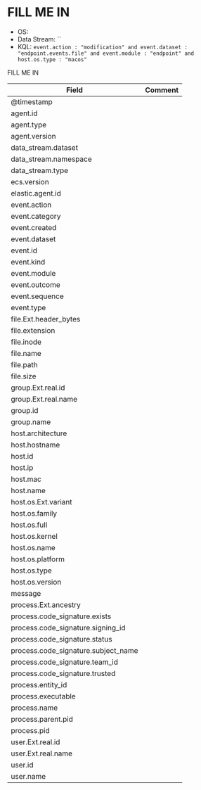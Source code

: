 # FILL ME IN

- OS: 
- Data Stream: ``
- KQL: `event.action : "modification" and event.dataset : "endpoint.events.file" and event.module : "endpoint" and host.os.type : "macos"`

FILL ME IN

| Field | Comment |
|---|---|
| @timestamp |  |
| agent.id |  |
| agent.type |  |
| agent.version |  |
| data_stream.dataset |  |
| data_stream.namespace |  |
| data_stream.type |  |
| ecs.version |  |
| elastic.agent.id |  |
| event.action |  |
| event.category |  |
| event.created |  |
| event.dataset |  |
| event.id |  |
| event.kind |  |
| event.module |  |
| event.outcome |  |
| event.sequence |  |
| event.type |  |
| file.Ext.header_bytes |  |
| file.extension |  |
| file.inode |  |
| file.name |  |
| file.path |  |
| file.size |  |
| group.Ext.real.id |  |
| group.Ext.real.name |  |
| group.id |  |
| group.name |  |
| host.architecture |  |
| host.hostname |  |
| host.id |  |
| host.ip |  |
| host.mac |  |
| host.name |  |
| host.os.Ext.variant |  |
| host.os.family |  |
| host.os.full |  |
| host.os.kernel |  |
| host.os.name |  |
| host.os.platform |  |
| host.os.type |  |
| host.os.version |  |
| message |  |
| process.Ext.ancestry |  |
| process.code_signature.exists |  |
| process.code_signature.signing_id |  |
| process.code_signature.status |  |
| process.code_signature.subject_name |  |
| process.code_signature.team_id |  |
| process.code_signature.trusted |  |
| process.entity_id |  |
| process.executable |  |
| process.name |  |
| process.parent.pid |  |
| process.pid |  |
| user.Ext.real.id |  |
| user.Ext.real.name |  |
| user.id |  |
| user.name |  |

